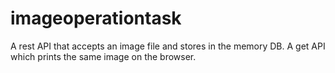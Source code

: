 # imageoperationtask
A rest API that accepts an image file and stores in the memory DB.
A get API which prints the same image on the browser.
